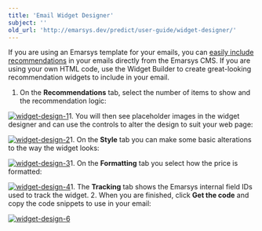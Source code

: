```yaml
---
title: 'Email Widget Designer'
subject: ''
old_url: 'http://emarsys.dev/predict/user-guide/widget-designer/'
---
```


If you are using an Emarsys template for your emails, you can [easily include recommendations](/Predict/email-recomendations-video.md) in your emails directly from the Emarsys CMS. If you are using your own HTML code, use the Widget Builder to create great-looking recommendation widgets to include in your email.

1. On the **Recommendations** tab, select the number of items to show and the recommendation logic:
 
[![widget-design-1](/assets/images/widget-design-1.png)](/assets/images/widget-design-1.png)1. You will then see placeholder images in the widget designer and can use the controls to alter the design to suit your web page:
 
[![widget-design-2](/assets/images/widget-design-2-300x216.png)](/assets/images/widget-design-2.png)1. On the **Style** tab you can make some basic alterations to the way the widget looks:
 
[![widget-design-3](/assets/images/widget-design-3-257x300.png)](/assets/images/widget-design-3.png)1. On the **Formatting** tab you select how the price is formatted:
 
[![widget-design-4](/assets/images/widget-design-4.png)](/assets/images/widget-design-4.png)1. The **Tracking** tab shows the Emarsys internal field IDs used to track the widget.
2. When you are finished, click **Get the code** and copy the code snippets to use in your email:
 
[![widget-design-6](/assets/images/widget-design-6-300x122.png)](/assets/images/widget-design-6.png)